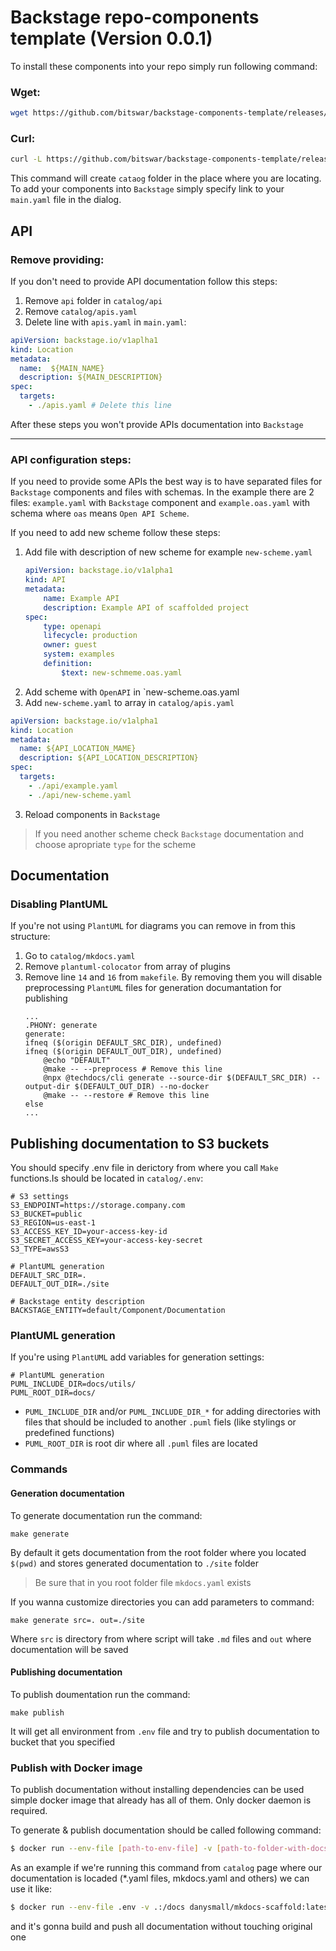 # Backstage repo-components template (Version 0.0.1)

To install these components into your repo simply run following command:

### Wget:
```bash
wget https://github.com/bitswar/backstage-components-template/releases/download/0.0.1/install.sh && chmod +x install.sh && ./install.sh
```

### Curl:
```bash
curl -L https://github.com/bitswar/backstage-components-template/releases/download/0.0.1/install.sh -o install.sh && chmod +x install.sh && ./install.sh
```

This command will create `cataog` folder in the place where you are locating. To add your components into `Backstage` simply specify link to your `main.yaml` file in the dialog.

## API
### Remove providing:
If you don't need to provide API documentation follow this steps:
1. Remove `api` folder in `catalog/api`
2. Remove `catalog/apis.yaml`
3. Delete line with `apis.yaml` in `main.yaml`:
```yaml
apiVersion: backstage.io/v1aplha1
kind: Location
metadata:
  name:  ${MAIN_NAME}
  description: ${MAIN_DESCRIPTION}
spec:
  targets:
    - ./apis.yaml # Delete this line
```

After these steps you won't provide APIs documentation into `Backstage`

---
### API configuration steps:
If you need to provide some APIs the best way is to have separated files for `Backstage` components and files with schemas. In the example there are 2 files: `example.yaml` with `Backstage` component and `example.oas.yaml` with schema where `oas` means `Open API Scheme`.

If you need to add new scheme follow these steps:
1. Add file with description of new scheme for example `new-scheme.yaml`
    ```yaml
    apiVersion: backstage.io/v1alpha1
    kind: API
    metadata:
        name: Example API
        description: Example API of scaffolded project
    spec:
        type: openapi
        lifecycle: production
        owner: guest
        system: examples
        definition:
            $text: new-schmeme.oas.yaml
    ```
2. Add scheme with `OpenAPI` in `new-scheme.oas.yaml
3. Add `new-scheme.yaml` to array in `catalog/apis.yaml`
```yaml
apiVersion: backstage.io/v1alpha1
kind: Location
metadata:
  name: ${API_LOCATION_MAME}
  description: ${API_LOCATION_DESCRIPTION}
spec:
  targets:
    - ./api/example.yaml
    - ./api/new-scheme.yaml
```
3. Reload components in `Backstage`
> If you need another scheme check `Backstage` documentation and choose apropriate `type` for the scheme

## Documentation
### Disabling PlantUML
If you're not using `PlantUML` for diagrams you can remove in from this structure:
1. Go to `catalog/mkdocs.yaml`
2. Remove `plantuml-colocator` from array of plugins
3. Remove line `14` and `16` from `makefile`. By removing them you will disable preprocessing `PlantUML` files for generation documantation for publishing
    ```make
    ...
    .PHONY: generate
    generate:
    ifneq ($(origin DEFAULT_SRC_DIR), undefined)
    ifneq ($(origin DEFAULT_OUT_DIR), undefined)
        @echo "DEFAULT"
        @make -- --preprocess # Remove this line
        @npx @techdocs/cli generate --source-dir $(DEFAULT_SRC_DIR) --output-dir $(DEFAULT_OUT_DIR) --no-docker
        @make -- --restore # Remove this line
    else
    ...
    ```

## Publishing documentation to S3 buckets
You should specify .env file in derictory from where you call `Make` functions.Is should be located in `catalog/.env`:
```shell
# S3 settings
S3_ENDPOINT=https://storage.company.com
S3_BUCKET=public
S3_REGION=us-east-1
S3_ACCESS_KEY_ID=your-access-key-id
S3_SECRET_ACCESS_KEY=your-access-key-secret
S3_TYPE=awsS3

# PlantUML generation
DEFAULT_SRC_DIR=.
DEFAULT_OUT_DIR=./site

# Backstage entity description
BACKSTAGE_ENTITY=default/Component/Documentation
```

### PlantUML generation
If you're using `PlantUML` add variables for generation settings:
```shell
# PlantUML generation
PUML_INCLUDE_DIR=docs/utils/
PUML_ROOT_DIR=docs/
```

- `PUML_INCLUDE_DIR` and/or `PUML_INCLUDE_DIR_*` for adding directories with files that should be included to another `.puml` fiels (like stylings or predefined functions)
- `PUML_ROOT_DIR` is root dir where all `.puml` files are located

### Commands

#### Generation documentation
To generate documentation run the command:
```shell
make generate
```
By default it gets documentation from the root folder where you located `$(pwd)` and stores generated documentation to `./site` folder
> Be sure that in you root folder file `mkdocs.yaml` exists

If you wanna customize directories you can add parameters to command:
```shell
make generate src=. out=./site
```
Where `src` is directory from where script will take `.md` files and `out` where documentation will be saved

#### Publishing documentation
To publish doumentation run the command:
```
make publish
```
It will get all environment from `.env` file and try to publish documentation to bucket that you specified

### Publish with Docker image
To publish documentation without installing dependencies can be used simple docker image
that already has all of them. Only docker daemon is required.

To generate & publish documentation should be called following command:
```bash
$ docker run --env-file [path-to-env-file] -v [path-to-folder-with-docs]:/docs danysmall/mkdocs-scaffold:latest
```

As an example if we're running this command from `catalog` page where our documentation is locaded (*.yaml files, mkdocs.yaml and others) we can use it like:

```bash
$ docker run --env-file .env -v .:/docs danysmall/mkdocs-scaffold:latest
```

and it's gonna build and push all documentation without touching original one